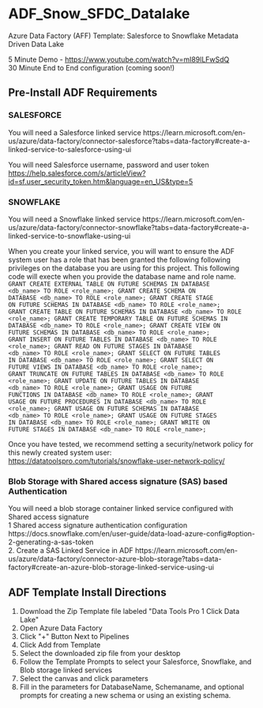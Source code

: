 # ADF_Snow_SFDC_Datalake
Azure Data Factory (AFF) Template: Salesforce to Snowflake Metadata Driven Data Lake

5 Minute Demo - https://www.youtube.com/watch?v=mI89lLFwSdQ
<br/>30 Minute End to End configuration (coming soon!)

<h2>Pre-Install ADF Requirements</h2>
<h3>SALESFORCE</h3>
You will need a Salesforce linked service
https://learn.microsoft.com/en-us/azure/data-factory/connector-salesforce?tabs=data-factory#create-a-linked-service-to-salesforce-using-ui

You will need Salesforce username, password and user token
https://help.salesforce.com/s/articleView?id=sf.user_security_token.htm&language=en_US&type=5


<h3>SNOWFLAKE</h3>
You will need a Snowflake linked service
https://learn.microsoft.com/en-us/azure/data-factory/connector-snowflake?tabs=data-factory#create-a-linked-service-to-snowflake-using-ui

When you create your linked service, you will want to ensure the ADF system user has a role that has been granted the following following privileges on the database you are using for this project. This following code will execte when you provide the database name and role name.
<code>
GRANT CREATE EXTERNAL TABLE ON FUTURE SCHEMAS IN DATABASE <db_name> TO ROLE <role_name>;
GRANT CREATE SCHEMA ON DATABASE <db_name> TO ROLE <role_name>;
GRANT CREATE STAGE ON FUTURE SCHEMAS IN DATABASE <db_name> TO ROLE <role_name>;
GRANT CREATE TABLE ON FUTURE SCHEMAS IN DATABASE <db_name> TO ROLE <role_name>;
GRANT CREATE TEMPORARY TABLE ON FUTURE SCHEMAS IN DATABASE <db_name> TO ROLE <role_name>;
GRANT CREATE VIEW ON FUTURE SCHEMAS IN DATABASE <db_name> TO ROLE <role_name>;
GRANT INSERT ON FUTURE TABLES IN DATABASE <db_name> TO ROLE <role_name>;
GRANT READ ON FUTURE STAGES IN DATABASE <db_name> TO ROLE <role_name>;
GRANT SELECT ON FUTURE TABLES IN DATABASE <db_name> TO ROLE <role_name>;
GRANT SELECT ON FUTURE VIEWS IN DATABASE <db_name> TO ROLE <role_name>;
GRANT TRUNCATE ON FUTURE TABLES IN DATABASE <db_name> TO ROLE <role_name>;
GRANT UPDATE ON FUTURE TABLES IN DATABASE <db_name> TO ROLE <role_name>;
GRANT USAGE ON FUTURE FUNCTIONS IN DATABASE <db_name> TO ROLE <role_name>;
GRANT USAGE ON FUTURE PROCEDURES IN DATABASE <db_name> TO ROLE <role_name>;
GRANT USAGE ON FUTURE SCHEMAS IN DATABASE <db_name> TO ROLE <role_name>;
GRANT USAGE ON FUTURE STAGES IN DATABASE <db_name> TO ROLE <role_name>;
GRANT WRITE ON FUTURE STAGES IN DATABASE <db_name> TO ROLE <role_name>;
  </code>

Once you have tested, we recommend setting a security/network policy for this newly created system user:
https://datatoolspro.com/tutorials/snowflake-user-network-policy/

<h3>Blob Storage with Shared access signature (SAS) based Authentication</h3>
You will need a blob storage container linked service configured with Shared access signature
<br/>
1 Shared access signature authentication configuration
https://docs.snowflake.com/en/user-guide/data-load-azure-config#option-2-generating-a-sas-token
<br/>
2. Create a SAS Linked Service in ADF
https://learn.microsoft.com/en-us/azure/data-factory/connector-azure-blob-storage?tabs=data-factory#create-an-azure-blob-storage-linked-service-using-ui

<h2>ADF Template Install Directions</h2>
<ol><li>Download the Zip Template file labeled "Data Tools Pro 1 Click Data Lake"</li>
<li>Open Azure Data Factory</li>
<li>Click "+" Button Next to Pipelines</li>
<li>Click Add from Template</li>
<li>Select the downloaded zip file from your desktop</li>
<li>Follow the Template Prompts to select your Salesforce, Snowflake, and Blob storage linked services</li>
<li>Select the canvas and click parameters</li>
<li>Fill in the parameters for DatabaseName, Schemaname, and optional prompts for creating a new schema or using an existing schema.</li></ol>
